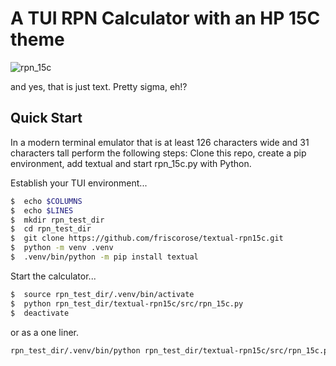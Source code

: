 # A TUI RPN Calculator with an HP 15C theme
![rpn_15c](https://repository-images.githubusercontent.com/819673411/34048565-6900-495e-99ec-ec8fb407c32b)

and yes, that is just text. Pretty sigma, eh!?

## Quick Start

In a modern terminal emulator that is at least 126 characters wide and 31 characters tall perform the following steps:
Clone this repo, create a pip environment, add textual and start rpn_15c.py with Python.

Establish your TUI environment...
``` bash
$  echo $COLUMNS
$  echo $LINES
$  mkdir rpn_test_dir
$  cd rpn_test_dir
$  git clone https://github.com/friscorose/textual-rpn15c.git
$  python -m venv .venv
$  .venv/bin/python -m pip install textual
```
Start the calculator...
``` bash
$  source rpn_test_dir/.venv/bin/activate
$  python rpn_test_dir/textual-rpn15c/src/rpn_15c.py
$  deactivate 
```
or as a one liner.
``` bash
rpn_test_dir/.venv/bin/python rpn_test_dir/textual-rpn15c/src/rpn_15c.py
```
